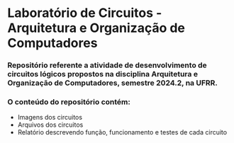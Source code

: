 # Laboratório de Circuitos - Arquitetura e Organização de Computadores

### Repositório referente a atividade de desenvolvimento de circuitos lógicos propostos na disciplina Arquitetura e Organização de Computadores, semestre 2024.2, na UFRR.

### O conteúdo do repositório contém:
- Imagens dos circuitos
- Arquivos dos circuitos
- Relatório descrevendo função, funcionamento e testes de cada circuito
